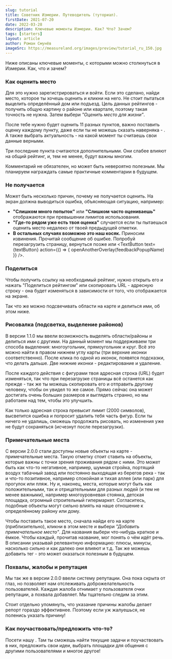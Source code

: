 ```yaml
---
slug: tutorial
title: Советник Измерии. Путеводитель (туториал).
firstDate: 2021-07-20
date: 2022-03-28
description: Ключевые моменты Измерии. Как? Что? Зачем?
tags: [starters]
layout: article
author: Роман Смунёв
imageSrc: https://measureland.org/images/preview/tutorial_ru_150.jpg
---
```


<script>
    import TextLink from "$lib/components/ui-elements/TextLink.svelte";
    import TextButton from "$lib/components/ui-elements/TextButton.svelte";
    import { openAnotherOverlay } from '$lib/utilities/helpers.js';
    import Summary from "$lib/components/Article/Summary.svelte";

    const feedbackPopupName = 'feedbackPopup';
    const textButton = 'заполнить специальную форму';
</script>

Ниже описаны ключевые моменты, с которыми можно столкнуться в Измерии. Как, что и зачем?

<Summary
    text="Зарегистрируйся и подтверди свою почту чтобы оценивать места. Важно оставить оценку по каждому критерию. Комментарии приветствуются и могут быть вознаграждены позже."
/>

### Как оценить место
Для это нужно зарегистрироваться и войти. Если это сделано, найди место, которое ты хочешь оценить и кликни на него. Не стоит пытаться выцелить определённый дом или подъезд. Цель данных рейтингов - получить общую картину о районе или квартале, поэтому такая точность не нужна. Затем выбери *"Оценить место для жизни"*.

После тебе нужно будет оценить 11 разных пунктов, важно поставить оценку каждому пункту, даже если ты не можешь сказать наверняка - <TextLink href="https://habr.com/ru/post/62276/" blank={true} text="оцени приблизительно" />. А также выбрать актуальность - на какой момент ты считаешь свои данные верными.

Три последние пункта считаются дополнительными. Они слабее влияют на общий рейтинг, и, тем не менее, будут важны многим.

Комментарий не обязателен, но может быть невероятно полезным. Мы планируем награждать самые практичные комментарии в будущем.


### Не получается
Может быть несколько причин, почему не получается оценить. На экран должна выводиться ошибка, объясняющая ситуацию, например:

- **"Слишком много попыток"** или **"Слишком часто оцениваешь"** отображаются при превышении лимитов использования. <TextLink href="../how-to-become-citizen/" text="Как убрать лимиты." />
- **"Где-то рядом уже есть твоя оценка"** случается если ты пытаешься оценить место недалеко от твоей предыдущей отметки.
- **В остальных случаях возможно это наш косяк.** Приносим извинения. Прочитай сообщение об ошибке. Попробуй перезагрузить страницу, вернуться позже или <TextButton text={textButton} action={() => { openAnotherOverlay(feedbackPopupName) }} />.


### Поделиться
Чтобы получить ссылку на необходимый рейтинг, нужно открыть его и нажать "Поделиться рейтингом" или скопировать URL - адресную строку - она будет изменяться в зависимости от того, что отображается на экране.

Так что же можно подсвечивать области на карте и делиться ими, об этом ниже.


### Рисовалка (подсветка, выделение районов)
В версии 1.1.0 мы ввели возможность выделять области/районы и делиться ими с другими. На данный момент мы поддерживаем три способа выделения: многоугольник, прямоугольник и круг. Всё это можно найти в правом нижнем углу карты (три верхние иконки соответственно). После клика по одной из иконок, появятся подсказки, что делать дальше. Две нижние иконки - редактирование и удаление.

После каждого действия с фигурами твоя адресная строка (URL) будет изменяться, так что при перезагрузке страницы всё останется как прежде - так же ты можешь скопировать его и отправить другому человеку, чтобы он увидел то же самое. Прямо сейчас она может достигать очень больших размеров и выглядеть странно, но мы работаем над тем, чтобы это улучшить.

Как только адресная строка превысит лимит (2000 символов), высветится ошибка и попросит удалить тебя часть фигур. Если ты ничего не удалишь, сможешь продолжать рисовать, но изменения уже не будут сохраняться (исчезнут после перезагрузки).

### Примечательные места
С версии 2.0.0 стали доступны новые объекты на карте - примечательные места. Такую отметку стоит ставить на объекты, которые важны с точки зрения проживания рядом с ними. Это может быть как что-то негативное, например, шумная стройка, портящий воздух табачный завод или постоянно выходящая из берегов река - так и что-то позитивное, например спокойная и тихая аллея (или парк) для прогулок или пляж. Ну и, наконец, места, которые могут быть как положительными, так и отрицательными для разных людей (и тем не менее важными), например многоуровневая стоянка, детская площадка, огромный строительный гипермаркет. Согласитесь, подобные объекты могут сильно влиять на наше отношение к определённому району или дому.

Чтобы поставить такое место, сначала найди его на карте (приблизительно), кликни в этом месте и выбери *"Добавить примечательное место"*. Для названия выбери что-нибудь краткое и ёмкое. Чтобы каждый, прочитав название, мог понять о чём идёт речь. В описании указывай релевантную информацию: плюсы, минусы, насколько сильно и как далеко они влияют и т.д. Так же можешь добавить тег - это может оказаться полезным в будущем.

### Похвалы, жалобы и репутация
Мы так же в версии 2.0.0 ввели систему репутации. Она пока скрыта от глаз, но позволяет нам отслеживать доброжелательность пользователей. Каждая жалоба отнимает у пользователя очки репутации, а похвала добавляет. Мы тщательно следим за этим.

Стоит отдельно упомянуть, что указание причины жалобы делает репорт гораздо эффективнее. Поэтому если уж жалуешься, не поленись указать причину!

### Как поучаствовать/предложить что-то?
Посети нашу <TextLink href="../../community" blank={false} text="страничку сообщества" />. Там ты сможешь найти текущие задачи и поучаствовать в них, предложить свои идеи, выбрать площадки для общения с другими пользователями и многое другое! 
